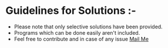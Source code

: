# Guidelines for Solutions :-

- Please note that only selective solutions have been provided.
- Programs which can be done easily aren't included.
- Feel free to contribute and in case of any issue [Mail Me](mailto:himanshuverkiya@gmail.com)
 
